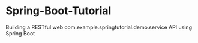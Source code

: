 # Spring-Boot-Tutorial
Building a RESTful web com.example.springtutorial.demo.service API using Spring Boot
